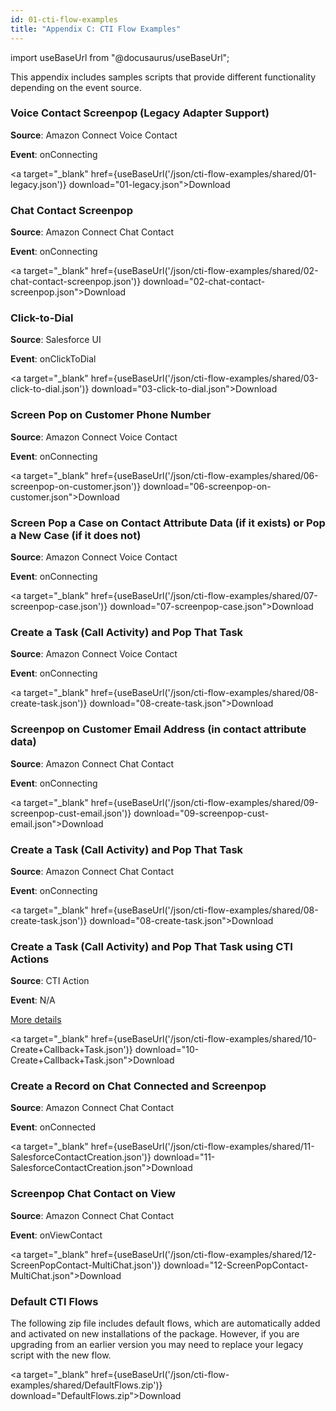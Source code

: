 ```yaml
---
id: 01-cti-flow-examples
title: "Appendix C: CTI Flow Examples"
---
```


import useBaseUrl from "@docusaurus/useBaseUrl";

This appendix includes samples scripts that provide different
functionality depending on the event source.

### Voice Contact Screenpop (Legacy Adapter Support)

**Source**: Amazon Connect Voice Contact

**Event**: onConnecting

<a target="_blank" href={useBaseUrl('/json/cti-flow-examples/shared/01-legacy.json')} download="01-legacy.json">Download</a>

### Chat Contact Screenpop

**Source**: Amazon Connect Chat Contact

**Event**: onConnecting

<a target="_blank" href={useBaseUrl('/json/cti-flow-examples/shared/02-chat-contact-screenpop.json')} download="02-chat-contact-screenpop.json">Download</a>

### Click-to-Dial 

**Source**: Salesforce UI

**Event**: onClickToDial

<a target="_blank" href={useBaseUrl('/json/cti-flow-examples/shared/03-click-to-dial.json')} download="03-click-to-dial.json">Download</a>

### Screen Pop on Customer Phone Number 

**Source**: Amazon Connect Voice Contact

**Event**: onConnecting

<a target="_blank" href={useBaseUrl('/json/cti-flow-examples/shared/06-screenpop-on-customer.json')} download="06-screenpop-on-customer.json">Download</a>

### Screen Pop a Case on Contact Attribute Data (if it exists) or Pop a New Case (if it does not) 

**Source**: Amazon Connect Voice Contact

**Event**: onConnecting

<a target="_blank" href={useBaseUrl('/json/cti-flow-examples/shared/07-screenpop-case.json')} download="07-screenpop-case.json">Download</a>

### Create a Task (Call Activity) and Pop That Task 

**Source**: Amazon Connect Voice Contact

**Event**: onConnecting

<a target="_blank" href={useBaseUrl('/json/cti-flow-examples/shared/08-create-task.json')} download="08-create-task.json">Download</a>

### Screenpop on Customer Email Address (in contact attribute data) 

**Source**: Amazon Connect Chat Contact

**Event**: onConnecting

<a target="_blank" href={useBaseUrl('/json/cti-flow-examples/shared/09-screenpop-cust-email.json')} download="09-screenpop-cust-email.json">Download</a>

### Create a Task (Call Activity) and Pop That Task 

**Source**: Amazon Connect Chat Contact

**Event**: onConnecting

<a target="_blank" href={useBaseUrl('/json/cti-flow-examples/shared/08-create-task.json')} download="08-create-task.json">Download</a>

### Create a Task (Call Activity) and Pop That Task using CTI Actions

**Source**: CTI Action

**Event**: N/A

[More details](/docs/classic/cti-adapter/10-cti-actions#example)

<a target="_blank" href={useBaseUrl('/json/cti-flow-examples/shared/10-Create+Callback+Task.json')} download="10-Create+Callback+Task.json">Download</a>

### Create a Record on Chat Connected and Screenpop

**Source**: Amazon Connect Chat Contact

**Event**: onConnected

<a target="_blank" href={useBaseUrl('/json/cti-flow-examples/shared/11-SalesforceContactCreation.json')} download="11-SalesforceContactCreation.json">Download</a>

### Screenpop Chat Contact on View

**Source**: Amazon Connect Chat Contact

**Event**: onViewContact

<a target="_blank" href={useBaseUrl('/json/cti-flow-examples/shared/12-ScreenPopContact-MultiChat.json')} download="12-ScreenPopContact-MultiChat.json">Download</a>

### Default CTI Flows

The following zip file includes default flows, which are automatically
added and activated on new installations of the package. However, if you
are upgrading from an earlier version you may need to replace your
legacy script with the new flow.

<a target="_blank" href={useBaseUrl('/json/cti-flow-examples/shared/DefaultFlows.zip')} download="DefaultFlows.zip">Download</a>

